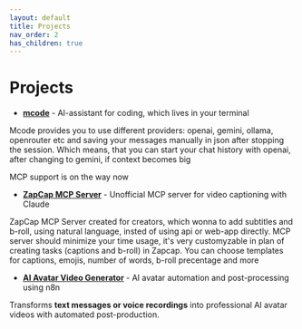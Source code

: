 ```yaml
---
layout: default
title: Projects
nav_order: 2
has_children: true
---
```


# Projects
- **[mcode](mcode.md)** - AI-assistant for coding, which lives in your terminal

Mcode provides you to use different providers: openai, gemini, ollama, openrouter etc and saving your messages manually in json after stopping the session. Which means, that you can start your chat history with openai, after changing to gemini, if context becomes big

MCP support is on the way now


- **[ZapCap MCP Server](zap_cap_mcp.md)** - Unofficial MCP server for video captioning with Claude

ZapCap MCP Server created for creators, which wonna to add subtitles and b-roll, using natural language, insted of using api or web-app directly.
MCP server should minimize your time usage, it's very customyzable in plan of creating tasks (captions and b-roll) in Zapcap. You can choose templates for captions, emojis, number of words, b-roll precentage and more

- **[AI Avatar Video Generator](ai_avatar_gen.md)** - AI avatar automation and post-processing using n8n

Transforms **text messages or voice recordings** into professional AI avatar videos with automated post-production.